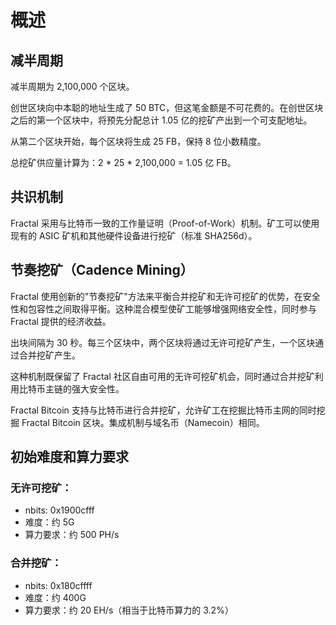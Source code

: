 # 概述

## 减半周期
减半周期为 2,100,000 个区块。

创世区块向中本聪的地址生成了 50 BTC，但这笔金额是不可花费的。在创世区块之后的第一个区块中，将预先分配总计 1.05 亿的挖矿产出到一个可支配地址。

从第二个区块开始，每个区块将生成 25 FB，保持 8 位小数精度。

总挖矿供应量计算为：2 * 25 * 2,100,000 = 1.05 亿 FB。

## 共识机制
Fractal 采用与比特币一致的工作量证明（Proof-of-Work）机制。矿工可以使用现有的 ASIC 矿机和其他硬件设备进行挖矿（标准 SHA256d）。

## 节奏挖矿（Cadence Mining）
Fractal 使用创新的"节奏挖矿"方法来平衡合并挖矿和无许可挖矿的优势，在安全性和包容性之间取得平衡。这种混合模型使矿工能够增强网络安全性，同时参与 Fractal 提供的经济收益。

出块间隔为 30 秒。每三个区块中，两个区块将通过无许可挖矿产生，一个区块通过合并挖矿产生。

这种机制既保留了 Fractal 社区自由可用的无许可挖矿机会，同时通过合并挖矿利用比特币主链的强大安全性。

Fractal Bitcoin 支持与比特币进行合并挖矿，允许矿工在挖掘比特币主网的同时挖掘 Fractal Bitcoin 区块。集成机制与域名币（Namecoin）相同。

## 初始难度和算力要求

### 无许可挖矿：
- nbits: 0x1900cfff
- 难度：约 5G
- 算力要求：约 500 PH/s

### 合并挖矿：
- nbits: 0x180cffff
- 难度：约 400G
- 算力要求：约 20 EH/s（相当于比特币算力的 3.2%）